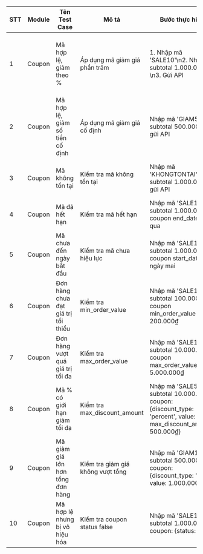 
| STT | Module | Tên Test Case | Mô tả | Bước thực hiện | Dữ liệu kiểm thử | Kết quả mong đợi |
|-----|--------|---------------|-------|----------------|------------------|------------------|
| 1 | Coupon | Mã hợp lệ, giảm theo % | Áp dụng mã giảm giá phần trăm | 1. Nhập mã 'SALE10'\n2. Nhập subtotal 1.000.000₫\n3. Gửi API | coupon_code: 'SALE10', subtotal: 1.000.000₫, coupon: {discount_type: 'percent', value: 10, status: true, start_date: đã hiệu lực, end_date: chưa hết hạn} | success: true, discount_amount: 100.000₫, message: "Giảm 10% - Tiết kiệm 100.000₫" |
| 2 | Coupon | Mã hợp lệ, giảm số tiền cố định | Áp dụng mã giảm giá cố định | Nhập mã 'GIAM50K', subtotal 500.000₫, gửi API | coupon_code: 'GIAM50K', subtotal: 500.000₫, coupon: {discount_type: 'fixed', value: 50.000, status: true} | success: true, discount_amount: 50.000₫, message: "Giảm 50.000₫" |
| 3 | Coupon | Mã không tồn tại | Kiểm tra mã không tồn tại | Nhập mã 'KHONGTONTAI', subtotal 1.000.000₫, gửi API | coupon_code: 'KHONGTONTAI', subtotal: 1.000.000₫ | success: false, message: "Mã giảm giá không tồn tại hoặc đã bị vô hiệu hóa" |
| 4 | Coupon | Mã đã hết hạn | Kiểm tra mã hết hạn | Nhập mã 'SALE10', subtotal 1.000.000₫, coupon end_date đã qua | coupon_code: 'SALE10', subtotal: 1.000.000₫, coupon: {end_date: đã qua} | success: false, message: "Mã giảm giá đã hết hạn" |
| 5 | Coupon | Mã chưa đến ngày bắt đầu | Kiểm tra mã chưa hiệu lực | Nhập mã 'SALE10', subtotal 1.000.000₫, coupon start_date ngày mai | coupon_code: 'SALE10', subtotal: 1.000.000₫, coupon: {start_date: ngày mai} | success: false, message: "Mã giảm giá chưa có hiệu lực" |
| 6 | Coupon | Đơn hàng chưa đạt giá trị tối thiểu | Kiểm tra min_order_value | Nhập mã 'SALE10', subtotal 100.000₫, coupon min_order_value 200.000₫ | coupon_code: 'SALE10', subtotal: 100.000₫, coupon: {min_order_value: 200.000₫} | success: false, message: "Đơn hàng chưa đạt giá trị tối thiểu 200.000₫" |
| 7 | Coupon | Đơn hàng vượt quá giá trị tối đa | Kiểm tra max_order_value | Nhập mã 'SALE10', subtotal 10.000.000₫, coupon max_order_value 5.000.000₫ | coupon_code: 'SALE10', subtotal: 10.000.000₫, coupon: {max_order_value: 5.000.000₫} | success: false, message: "Đơn hàng vượt quá giá trị tối đa 5.000.000₫" |
| 8 | Coupon | Mã % có giới hạn giảm tối đa | Kiểm tra max_discount_amount | Nhập mã 'SALE50', subtotal 10.000.000₫, coupon: {discount_type: 'percent', value: 50, max_discount_amount: 500.000₫} | coupon_code: 'SALE50', subtotal: 10.000.000₫, coupon: {discount_type: 'percent', value: 50, max_discount_amount: 500.000₫} | success: true, discount_amount: 500.000₫, message: "Giảm 50% - Tiết kiệm 500.000₫ (tối đa 500.000₫)" |
| 9 | Coupon | Mã giảm giá lớn hơn tổng đơn hàng | Kiểm tra giảm giá không vượt tổng | Nhập mã 'GIAM1TR', subtotal 500.000₫, coupon: {discount_type: 'fixed', value: 1.000.000₫} | coupon_code: 'GIAM1TR', subtotal: 500.000₫, coupon: {discount_type: 'fixed', value: 1.000.000₫} | success: true, discount_amount: 500.000₫ |
| 10 | Coupon | Mã hợp lệ nhưng bị vô hiệu hóa | Kiểm tra coupon status false | Nhập mã 'SALE10', subtotal 1.000.000₫, coupon: {status: false} | coupon_code: 'SALE10', subtotal: 1.000.000₫, coupon: {status: false} | success: false, message: "Mã giảm giá không tồn tại hoặc đã bị vô hiệu hóa" |
